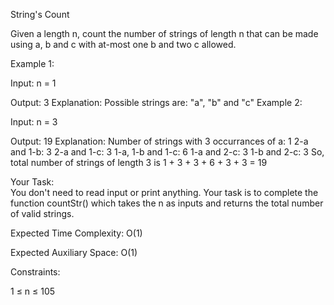 String's Count

Given a length n, count the number of strings of length n that can be made using a, b and c with at-most one b and two c allowed.

Example 1:

Input: n = 1

Output: 3
Explanation: 
Possible strings are: "a",
"b" and "c"
Example 2:

Input: n = 3

Output: 19
Explanation: 
Number of strings with 3 
occurrances of a: 1
2-a and 1-b: 3
2-a and 1-c: 3
1-a, 1-b and 1-c: 6
1-a and 2-c: 3
1-b and 2-c: 3
So, total number of strings of length 3
is 1 + 3 + 3 + 6 + 3 + 3 = 19


Your Task:  
You don't need to read input or print anything. Your task is to complete the function countStr() which takes the n as inputs and returns the total number of valid strings.

Expected Time Complexity: O(1)

Expected Auxiliary Space: O(1)

Constraints:

1 ≤ n ≤ 105